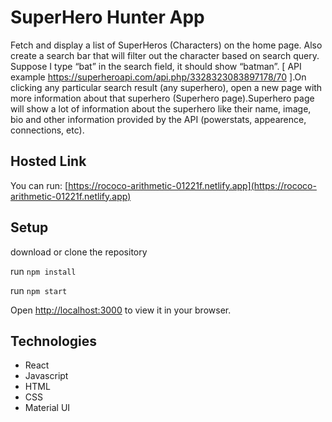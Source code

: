 # SuperHero Hunter App

Fetch and display a list of SuperHeros (Characters) on the home page. Also create a search bar that will filter out the character based on search query. Suppose I type “bat” in the search field, it should show “batman”. [ API example https://superheroapi.com/api.php/3328323083897178/70 ].On clicking any particular search result (any superhero), open a new page with more information about that superhero (Superhero page).Superhero page will show a lot of information about the superhero like their name, image, bio and other information provided by the API (powerstats, appearence, connections, etc).

## Hosted Link

You can run: [https://rococo-arithmetic-01221f.netlify.app](https://rococo-arithmetic-01221f.netlify.app)

## Setup

download or clone the repository

run `npm install`

run `npm start`

Open [http://localhost:3000](http://localhost:3000) to view it in your browser.

## Technologies

* React
* Javascript
* HTML
* CSS
* Material UI
